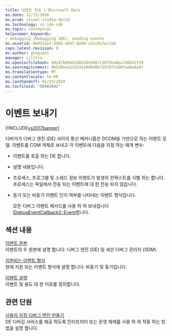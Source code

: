 ```yaml
---
title: 이벤트 전송 | Microsoft Docs
ms.date: 11/15/2016
ms.prod: visual-studio-dev14
ms.technology: vs-ide-sdk
ms.topic: conceptual
helpviewer_keywords:
- debugging [Debugging SDK], sending events
ms.assetid: 064231e7-59b5-4437-8240-a23c0a7ec2a9
caps.latest.revision: 8
ms.author: gregvanl
manager: jillfra
ms.openlocfilehash: 98247b894d2db628d508713875ba0ea7d0642729
ms.sourcegitcommit: 8b538eea125241e9d6d8b7297b72a66faa9a4a47
ms.translationtype: MT
ms.contentlocale: ko-KR
ms.lasthandoff: 01/23/2019
ms.locfileid: "58983642"
---
```

# <a name="sending-events"></a>이벤트 보내기
[!INCLUDE[vs2017banner](../../includes/vs2017banner.md)]

디버거가 디버그 엔진 (DE) 사이의 통신 메커니즘은 DCOM을 기반으로 하는 이벤트 모델. 이벤트를 COM 개체로 보내고 각 이벤트에 다음을 지정 하는 매개 변수:  
  
- 이벤트를 호출 하는 DE 합니다.  
  
- 설명 내용입니다.  
  
- 프로세스, 프로그램 및 스레드 정보 이벤트가 발생의 컨텍스트를 식별 하는 합니다. 프로세스는 독일에서 전송 되는 이벤트에 대 한 전송 되지 않습니다.  
  
- 동기 또는 비동기 이벤트 인지 여부를 나타내는 이벤트 형식입니다.  
  
  모든 디버그 이벤트 메서드를 사용 하 여 보내집니다 [IDebugEventCallback2::Event](../../extensibility/debugger/reference/idebugeventcallback2-event.md)합니다.  
  
## <a name="in-this-section"></a>섹션 내용  
 [이벤트 원본](../../extensibility/debugger/event-sources-visual-studio-sdk.md)  
 이벤트의 두 원본에 설명 합니다: 디버그 엔진 (DE) 및 세션 디버그 관리자 (SDM).  
  
 [지원되는 이벤트 형식](../../extensibility/debugger/supported-event-types.md)  
 현재 지원 되는 이벤트 형식에 설명 합니다: 비동기 및 동기입니다.  
  
 [이벤트 설명](../../extensibility/debugger/event-descriptions.md)  
 이벤트 및 용도 대 한 이유를 정의합니다.  
  
## <a name="related-sections"></a>관련 단원  
 [사용자 지정 디버그 엔진 만들기](../../extensibility/debugger/creating-a-custom-debug-engine.md)  
 DE 디버깅 서비스를 제공 하도록 인터프리터 또는 운영 체제를 사용 하 여 작동 하는 방법을 설명 합니다.
